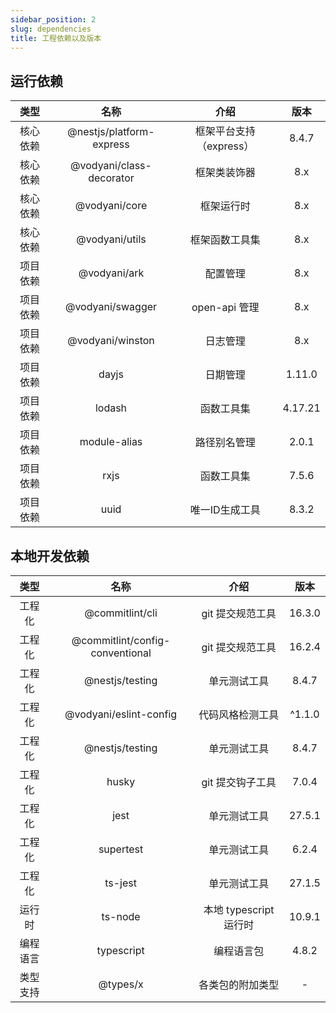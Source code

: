 ```yaml
---
sidebar_position: 2
slug: dependencies
title: 工程依赖以及版本
---
```


## 运行依赖

|类型|名称|介绍|版本|
|:-:|:-:|:-:|:-:|
|核心依赖|@nestjs/platform-express|框架平台支持（express）|8.4.7|
|核心依赖|@vodyani/class-decorator|框架类装饰器|8.x|
|核心依赖|@vodyani/core|框架运行时|8.x|
|核心依赖|@vodyani/utils|框架函数工具集|8.x|
|项目依赖|@vodyani/ark|配置管理|8.x|
|项目依赖|@vodyani/swagger|open-api 管理|8.x|
|项目依赖|@vodyani/winston|日志管理|8.x|
|项目依赖|dayjs|日期管理|1.11.0|
|项目依赖|lodash|函数工具集|4.17.21|
|项目依赖|module-alias|路径别名管理|2.0.1|
|项目依赖|rxjs|函数工具集|7.5.6|
|项目依赖|uuid|唯一ID生成工具|8.3.2|

## 本地开发依赖

|类型|名称|介绍|版本|
|:-:|:-:|:-:|:-:|
|工程化|@commitlint/cli|git 提交规范工具|16.3.0|
|工程化|@commitlint/config-conventional|git 提交规范工具|16.2.4|
|工程化|@nestjs/testing|单元测试工具|8.4.7|
|工程化|@vodyani/eslint-config|代码风格检测工具|^1.1.0|
|工程化|@nestjs/testing|单元测试工具|8.4.7|
|工程化|husky|git 提交钩子工具|7.0.4|
|工程化|jest|单元测试工具|27.5.1|
|工程化|supertest|单元测试工具|6.2.4|
|工程化|ts-jest|单元测试工具|27.1.5|
|运行时|ts-node|本地 typescript 运行时|10.9.1|
|编程语言|typescript|编程语言包|4.8.2|
|类型支持|@types/x|各类包的附加类型|-|